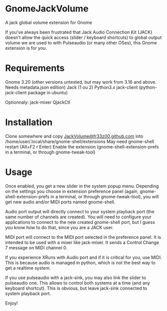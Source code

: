 # GnomeJackVolume
A jack global volume extension for Gnome 

If you've always been frustrated that Jack Audio Connection Kit (JACK) doesn't allow the quick access (slider / keyboard shortcuts) to global output volume we are used to with Pulseaudio (or many other OSes), this Gnome extension is for you.

Requirements
============

Gnome 3.20 (other versions untested, but may work from 3.16 and above. Needs metadata.json edition)
Jack (1 ou 2)
Python3.x
jack-client (python-jack-client package in ubuntu)

Optionnaly:
jack-mixer
QjackCtl

Installation
============

Clone somewhere and copy JackVolume@fr33z00.github.com into /home/user/.local/share/gnome-shell/extensions
May need gnome-shell restart (Alt+F2 r Enter) 
Enable the extension (gnome-shell-extension-prefs in a terminal, or through gnome-tweak-tool)

Usage
=====

Once enabled, you get a new slider in the system popup menu.
Depending on the settings you choose in extension preference panel (again, gnome-shell-extension-prefs in a terminal, or through gnome-tweak-tool), you will get new audio and/or MIDI ports named gnome-shell.

Audio port output will directly connect to your system playback port (the same number of channels are created).
You will need to configure your applications to connect to the new created gnome-shell port, but I guess you know how to do that, since you are a JACK user.

MIDI port will connect to the MIDI port selected in the preference panel. It is intended to be used with a mixer like jack-mixer. It sends a Control Change 7 message on MIDI channel 0.

If you experience XRuns with Audio port and if it is critical for you, use MIDI. This is because audio is managed in python, which is not the best way to get a realtime system.

If you use pulseaudio with a jack-sink, you may also link the slider to pulseaudio one. This allows to control both systems at a time (and any keyboard shortcut). This is obvious, but leave jack-sink connected to system playback port.

Enjoy!

